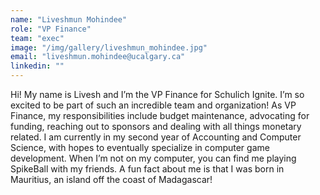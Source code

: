 ```yaml
---
name: "Liveshmun Mohindee"
role: "VP Finance"
team: "exec"
image: "/img/gallery/liveshmun_mohindee.jpg"
email: "liveshmun.mohindee@ucalgary.ca"
linkedin: ""
---
```


Hi! My name is Livesh and I’m the VP Finance for Schulich Ignite. I’m so excited to be part of such an incredible team and organization! As VP Finance, my responsibilities include budget maintenance, advocating for funding, reaching out to sponsors and dealing with all things monetary related. I am currently in my second year of Accounting and Computer Science, with hopes to eventually specialize in computer game development. When I’m not on my computer, you can find me playing SpikeBall with my friends. A fun fact about me is that I was born in Mauritius, an island off the coast of Madagascar!